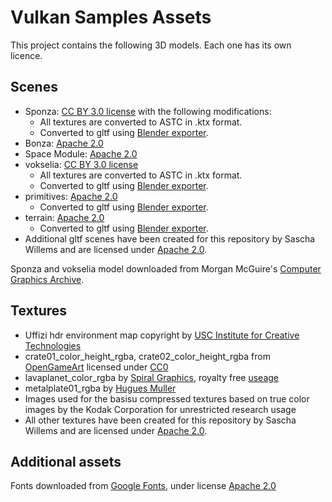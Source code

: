 # Vulkan Samples Assets

This project contains the following 3D models. Each one has its own licence.

## Scenes

- Sponza: [CC BY 3.0 license](https://creativecommons.org/licenses/by/3.0/) with the following modifications:
   - All textures are converted to ASTC in .ktx format.
   - Converted to gltf using [Blender exporter](https://github.com/KhronosGroup/glTF-Blender-IO).
- Bonza: [Apache 2.0](http://www.apache.org/licenses/LICENSE-2.0)
- Space Module: [Apache 2.0](http://www.apache.org/licenses/LICENSE-2.0)
- vokselia: [CC BY 3.0 license](https://creativecommons.org/licenses/by/3.0/)
  - All textures are converted to ASTC in .ktx format.
  - Converted to gltf using [Blender exporter](https://github.com/KhronosGroup/glTF-Blender-IO).
- primitives: [Apache 2.0](http://www.apache.org/licenses/LICENSE-2.0)
  - Converted to gltf using [Blender exporter](https://github.com/KhronosGroup/glTF-Blender-IO).
- terrain: [Apache 2.0](http://www.apache.org/licenses/LICENSE-2.0)
  - Converted to gltf using [Blender exporter](https://github.com/KhronosGroup/glTF-Blender-IO).
- Additional gltf scenes have been created for this repository by Sascha Willems and are licensed under [Apache 2.0](http://www.apache.org/licenses/LICENSE-2.0).

Sponza and vokselia model downloaded from Morgan McGuire's [Computer Graphics Archive](https://casual-effects.com/data).

## Textures

- Uffizi hdr environment map copyright by [USC Institute for Creative Technologies](http://gl.ict.usc.edu/Data/HighResProbes/)
- crate01_color_height_rgba, crate02_color_height_rgba from [OpenGameArt](https://opengameart.org) licensed under [CC0](https://creativecommons.org/publicdomain/zero/1.0/)
- lavaplanet_color_rgba by [Spiral Graphics](http://spiralgraphics.biz), royalty free [useage](http://spiralgraphics.biz/packs/usage_rights.htm)
- metalplate01_rgba by [Hugues Muller](https://www.deviantart.com/yughues)
- Images used for the basisu compressed textures based on true color images by the Kodak Corporation for unrestricted research usage
- All other textures have been created for this repository by Sascha Willems and are licensed under [Apache 2.0](http://www.apache.org/licenses/LICENSE-2.0).

## Additional assets

Fonts downloaded from [Google Fonts](https://fonts.google.com), under license [Apache 2.0](http://www.apache.org/licenses/LICENSE-2.0)
